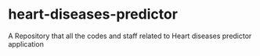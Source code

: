 # heart-diseases-predictor
A Repository that all the codes and staff related to Heart diseases predictor application
